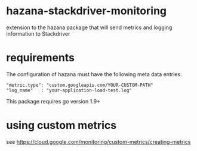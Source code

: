 # hazana-stackdriver-monitoring
extension to the hazana package that will send metrics and logging information to Stackdriver

# requirements

The configuration of hazana must have the following meta data entries:

    "metric.type": "custom.googleapis.com/YOUR-CUSTOM-PATH"
    "log_name"   : "your-application-load-test.log"

This package requires go version 1.9+

# using custom metrics
see https://cloud.google.com/monitoring/custom-metrics/creating-metrics